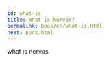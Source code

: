 ```yaml
---
id: what-is
title: What is Nervos?
permalink: book/en/what-is.html
next: punk.html
---
```


what is nervos
